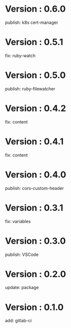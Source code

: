 # Version : 0.6.0

publish: k8s cert-manager

# Version : 0.5.1

fix: ruby-watch

# Version : 0.5.0

publish: ruby-filewatcher

# Version : 0.4.2

fix: content

# Version : 0.4.1

fix: content

# Version : 0.4.0

publish: cors-custom-header

# Version : 0.3.1

fix: variables

# Version : 0.3.0

publish: VSCode

# Version : 0.2.0

update: package

# Version : 0.1.0

add: gitlab-ci

